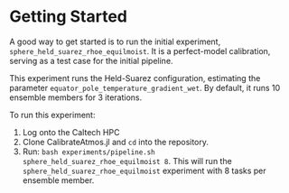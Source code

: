 # Getting Started

A good way to get started is to run the initial experiment, `sphere_held_suarez_rhoe_equilmoist`.
It is a perfect-model calibration, serving as a test case for the initial pipeline.

This experiment runs the Held-Suarez configuration, estimating the parameter `equator_pole_temperature_gradient_wet`.
By default, it runs 10 ensemble members for 3 iterations. 

To run this experiment:
1. Log onto the Caltech HPC
2. Clone CalibrateAtmos.jl and `cd` into the repository.
3. Run: `bash experiments/pipeline.sh sphere_held_suarez_rhoe_equilmoist 8`. This will run the `sphere_held_suarez_rhoe_equilmoist` experiment with 8 tasks per ensemble member.


